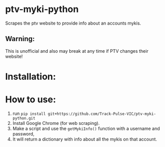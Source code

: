# ptv-myki-python
Scrapes the ptv website to provide info about an accounts mykis.

## Warning:
This is unofficial and also may break at any time if PTV changes their website!

# Installation:

# How to use:
1. run `pip install git+https://github.com/Track-Pulse-VIC/ptv-myki-python.git`
2. Install Google Chrome (for web scraping).
3. Make a script and use the `getMykiInfo()` function with a username and password,
4. It will return a dictionary with info about all the mykis on that account.